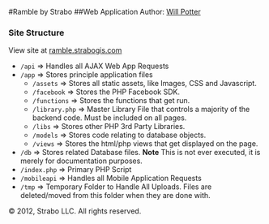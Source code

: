 #Ramble by Strabo
##Web Application
Author: [Will Potter](mailto:will@strabogis.com)


### Site Structure	
View site at [ramble.strabogis.com](http://ramble.strabogis.com)

* `/api` => Handles all AJAX Web App Requests
* `/app` => Stores principle application files
 	* `/assets` => Stores all static assets, like Images, CSS and Javascript.
	* `/facebook` => Stores the PHP Facebook SDK.
	* `/functions` => Stores the functions that get run.
	* `/library.php` => Master Library File that controls a majority of the backend code. Must be included on all pages.
	* `/libs` => Stores other PHP 3rd Party Libraries.
	* `/models` => Stores code relating to database objects.
	* `/views` => Stores the html/php views that get displayed on the page.
* `/db` => Stores related Database files. **Note** This is not ever executed, it is merely for documentation purposes.
* `/index.php` => Primary PHP Script
* `/mobileapi` => Handles all Mobile Application Requests
* `/tmp` => Temporary Folder to Handle All Uploads. Files are deleted/moved from this folder when they are done with.






 &copy; 2012, Strabo LLC. All rights reserved.
